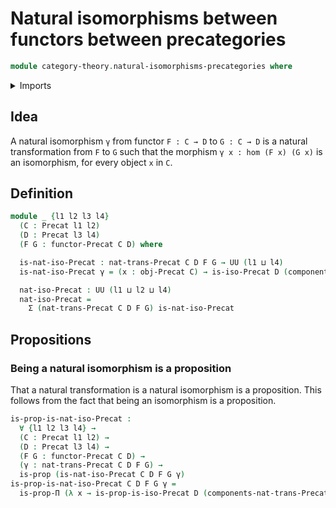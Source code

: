 # Natural isomorphisms between functors between precategories

```agda
module category-theory.natural-isomorphisms-precategories where
```

<details><summary>Imports</summary>

```agda
open import category-theory.functors-precategories
open import category-theory.isomorphisms-precategories
open import category-theory.natural-transformations-precategories
open import category-theory.precategories
open import foundation.dependent-pair-types
open import foundation.propositions
open import foundation.universe-levels
```

</details>

## Idea

A natural isomorphism `γ` from functor `F : C → D` to `G : C → D` is a natural transformation from `F` to `G` such that the morphism `γ x : hom (F x) (G x)` is an isomorphism, for every object `x` in `C`.

## Definition

```agda
module _ {l1 l2 l3 l4}
  (C : Precat l1 l2)
  (D : Precat l3 l4)
  (F G : functor-Precat C D) where

  is-nat-iso-Precat : nat-trans-Precat C D F G → UU (l1 ⊔ l4)
  is-nat-iso-Precat γ = (x : obj-Precat C) → is-iso-Precat D (components-nat-trans-Precat C D F G γ x)

  nat-iso-Precat : UU (l1 ⊔ l2 ⊔ l4)
  nat-iso-Precat =
    Σ (nat-trans-Precat C D F G) is-nat-iso-Precat
```

## Propositions

### Being a natural isomorphism is a proposition

That a natural transformation is a natural isomorphism is a proposition. This follows from the fact that being an isomorphism is a proposition.

```agda
is-prop-is-nat-iso-Precat :
  ∀ {l1 l2 l3 l4} →
  (C : Precat l1 l2) →
  (D : Precat l3 l4) →
  (F G : functor-Precat C D) →
  (γ : nat-trans-Precat C D F G) →
  is-prop (is-nat-iso-Precat C D F G γ)
is-prop-is-nat-iso-Precat C D F G γ =
  is-prop-Π (λ x → is-prop-is-iso-Precat D (components-nat-trans-Precat C D F G γ x))
```
